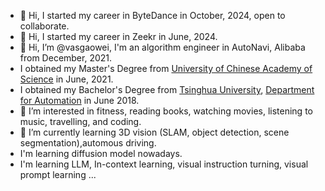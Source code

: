 - 👋 Hi, I started my career in ByteDance in October, 2024, open to collaborate.
- 👋 Hi, I started my career in Zeekr in June, 2024.
- 👋 Hi, I’m @vasgaowei, I'm an algorithm engineer in AutoNavi, Alibaba from December, 2021.
- I obtained my Master's Degree from [University of Chinese Academy of Science](https://www.ucas.ac.cn/) in June, 2021.
- I obtained my Bachelor's Degree from [Tsinghua University](https://www.tsinghua.edu.cn/), [Department for Automation](https://www.au.tsinghua.edu.cn/) in June 2018.
- 👀 I’m interested in fitness, reading books, watching movies, listening to music, travelling, and coding.
- 🌱 I’m currently learning 3D vision (SLAM, object detection, scene segmentation),automous driving.
- I'm learning diffusion model nowadays.
- I'm learning LLM, In-context learning, visual instruction turning, visual prompt learning ...
<!---
- 💞️ I’m looking to collaborate on ...
- 📫 How to reach me ...
--->

<!---
vasgaowei/vasgaowei is a ✨ special ✨ repository because its `README.md` (this file) appears on your GitHub profile.
You can click the Preview link to take a look at your changes.
--->
